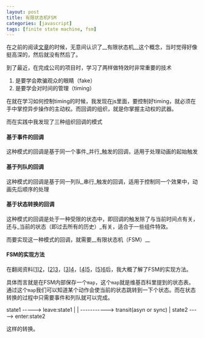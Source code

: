 ```yaml
---
layout: post
title: 有限状态机FSM
categories: [javascript]
tags: [finite state machine, fsm]
---
```



在之前的阅读[文章][1]的时候，无意间认识了__有限状态机__这个概念，当时觉得好像挺高深的，然后就没有然后了。

到了最近，在完成公司的项目时，学习了两样做特效时非常重要的技术

1. 是要学会欺骗观众的眼睛（fake）
2. 是要学会对时间的管理（timing）

在就在学习如何控制timing的时候，我发现在js里面，要控制好timing，就必须在手中掌控异步操作的主动权。而回调的组织，就是你掌握主动权的武器。

而在实践中我发现了三种组织回调的模式


#### 基于事件的回调

这种模式的回调是基于同一个事件_并行_触发的回调，适用于处理动画的起始触发


#### 基于列队的回调

这种模式的回调是基于同一列队_串行_触发的回调，适用于控制同一个效果中，动画先后顺序的处理


#### 基于状态转换的回调

这种模式的回调是处于一种受限的状态中，即回调的触发除了与当前时间点有关，还与_当前的状态（即过去所有的历史）_有关，适合于一些组件特效。

而要实现这一种模式的回调，就需要__有限状态机（FSM）__


#### FSM的实现方法

在翻阅资料[[1]][2]，[[2]][3]，[[3]][4]，[[4]][5]，[[5]][6]后，我大概了解了FSM的实现方法。

具体而言就是在FSM内部保存一个`map`，这个`map`就是维基百科里提到的状态表。通过这个`map`我们可以知道某个动作会使当前的状态跳转到一下个状态。而在状态转换的过程中只需要事件和列队就可以完成。

state1 -----> leave:state1
  |
  | -----------> transit(asyn or sync)
  |
state2 -----> enter:state2

这样的转换。

[1]: http://www.ruanyifeng.com/blog/2013/09/finite-state_machine_for_javascript.html
[2]: http://zh.wikipedia.org/wiki/%E6%9C%89%E9%99%90%E7%8A%B6%E6%80%81%E6%9C%BA
[3]: http://ued.taobao.org/blog/?p=6178
[4]: https://github.com/jakesgordon/javascript-state-machine
[5]: http://codeincomplete.com/posts/2011/8/19/javascript_state_machine_v2/example/
[6]: http://www.cnblogs.com/Random/p/3343074.html

